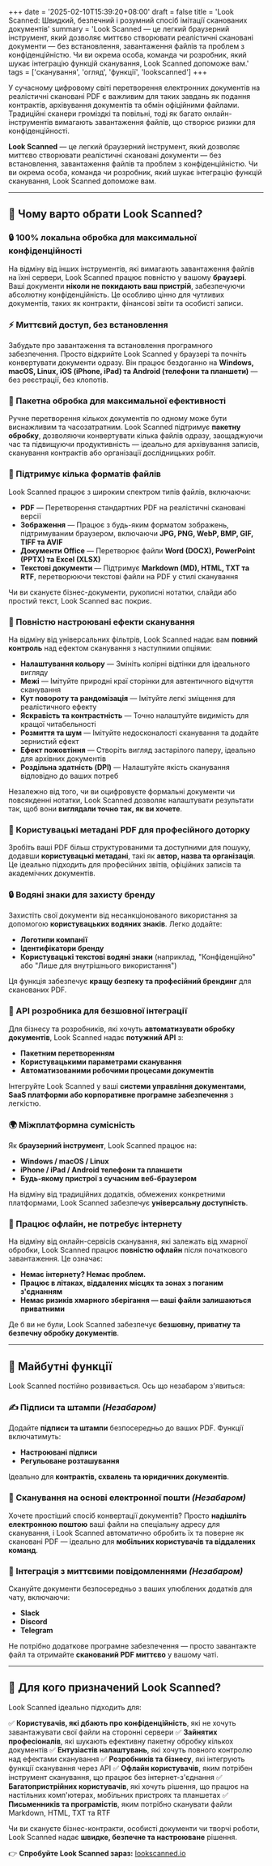 +++
date = '2025-02-10T15:39:20+08:00'
draft = false
title = 'Look Scanned: Швидкий, безпечний і розумний спосіб імітації сканованих документів'
summary = 'Look Scanned — це легкий браузерний інструмент, який дозволяє миттєво створювати реалістичні скановані документи — без встановлення, завантаження файлів та проблем з конфіденційністю. Чи ви окрема особа, команда чи розробник, який шукає інтеграцію функцій сканування, Look Scanned допоможе вам.'
tags = ['сканування', 'огляд', 'функції', 'lookscanned']
+++

У сучасному цифровому світі перетворення електронних документів на реалістичні скановані PDF є важливим для таких завдань як подання контрактів, архівування документів та обмін офіційними файлами. Традиційні сканери громіздкі та повільні, тоді як багато онлайн-інструментів вимагають завантаження файлів, що створює ризики для конфіденційності.

**Look Scanned** — це легкий браузерний інструмент, який дозволяє миттєво створювати реалістичні скановані документи — без встановлення, завантаження файлів та проблем з конфіденційністю. Чи ви окрема особа, команда чи розробник, який шукає інтеграцію функцій сканування, Look Scanned допоможе вам.

---

## 🚀 Чому варто обрати Look Scanned?

### 🔒 100% локальна обробка для максимальної конфіденційності
На відміну від інших інструментів, які вимагають завантаження файлів на їхні сервери, Look Scanned працює повністю у вашому **браузері**. Ваші документи **ніколи не покидають ваш пристрій**, забезпечуючи абсолютну конфіденційність. Це особливо цінно для чутливих документів, таких як контракти, фінансові звіти та особисті записи.

### ⚡ Миттєвий доступ, без встановлення
Забудьте про завантаження та встановлення програмного забезпечення. Просто відкрийте Look Scanned у браузері та почніть конвертувати документи одразу. Він працює бездоганно на **Windows, macOS, Linux, iOS (iPhone, iPad) та Android (телефони та планшети)** — без реєстрації, без клопотів.

### 📂 Пакетна обробка для максимальної ефективності
Ручне перетворення кількох документів по одному може бути виснажливим та часозатратним. Look Scanned підтримує **пакетну обробку**, дозволяючи конвертувати кілька файлів одразу, заощаджуючи час та підвищуючи продуктивність — ідеально для архівування записів, сканування контрактів або організації дослідницьких робіт.

### 📄 Підтримує кілька форматів файлів
Look Scanned працює з широким спектром типів файлів, включаючи:
- **PDF** — Перетворення стандартних PDF на реалістичні скановані версії
- **Зображення** — Працює з будь-яким форматом зображень, підтримуваним браузером, включаючи **JPG, PNG, WebP, BMP, GIF, TIFF та AVIF**
- **Документи Office** — Перетворює файли **Word (DOCX), PowerPoint (PPTX) та Excel (XLSX)**
- **Текстові документи** — Підтримує **Markdown (MD), HTML, TXT та RTF**, перетворюючи текстові файли на PDF у стилі сканування

Чи ви скануєте бізнес-документи, рукописні нотатки, слайди або простий текст, Look Scanned вас покриє.

### 🎨 Повністю настроювані ефекти сканування
На відміну від універсальних фільтрів, Look Scanned надає вам **повний контроль** над ефектом сканування з наступними опціями:
- **Налаштування кольору** — Змініть колірні відтінки для ідеального вигляду
- **Межі** — Імітуйте природні краї сторінки для автентичного відчуття сканування
- **Кут повороту та рандомізація** — Імітуйте легкі зміщення для реалістичного ефекту
- **Яскравість та контрастність** — Точно налаштуйте видимість для кращої читабельності
- **Розмиття та шум** — Імітуйте недосконалості сканування та додайте зернистий ефект
- **Ефект пожовтіння** — Створіть вигляд застарілого паперу, ідеально для архівних документів
- **Роздільна здатність (DPI)** — Налаштуйте якість сканування відповідно до ваших потреб

Незалежно від того, чи ви оцифровуєте формальні документи чи повсякденні нотатки, Look Scanned дозволяє налаштувати результати так, щоб вони **виглядали точно так, як ви хочете**.

### 📝 Користувацькі метадані PDF для професійного доторку
Зробіть ваші PDF більш структурованими та доступними для пошуку, додавши **користувацькі метадані**, такі як **автор, назва та організація**. Це ідеально підходить для професійних звітів, офіційних записів та академічних документів.

### 🔒 Водяні знаки для захисту бренду
Захистіть свої документи від несанкціонованого використання за допомогою **користувацьких водяних знаків**. Легко додайте:
- **Логотипи компанії**
- **Ідентифікатори бренду**
- **Користувацькі текстові водяні знаки** (наприклад, "Конфіденційно" або "Лише для внутрішнього використання")

Ця функція забезпечує **кращу безпеку та професійний брендинг** для сканованих PDF.

### 🔗 API розробника для безшовної інтеграції
Для бізнесу та розробників, які хочуть **автоматизувати обробку документів**, Look Scanned надає **потужний API** з:
- **Пакетним перетворенням**
- **Користувацькими параметрами сканування**
- **Автоматизованими робочими процесами документів**

Інтегруйте Look Scanned у ваші **системи управління документами, SaaS платформи або корпоративне програмне забезпечення** з легкістю.

### 🌍 Міжплатформна сумісність
Як **браузерний інструмент**, Look Scanned працює на:
- **Windows / macOS / Linux**
- **iPhone / iPad / Android телефони та планшети**
- **Будь-якому пристрої з сучасним веб-браузером**

На відміну від традиційних додатків, обмежених конкретними платформами, Look Scanned забезпечує **універсальну доступність**.

### 🚀 Працює офлайн, не потребує інтернету
На відміну від онлайн-сервісів сканування, які залежать від хмарної обробки, Look Scanned працює **повністю офлайн** після початкового завантаження. Це означає:
- **Немає інтернету? Немає проблем.**
- **Працює в літаках, віддалених місцях та зонах з поганим з'єднанням**
- **Немає ризиків хмарного зберігання — ваші файли залишаються приватними**

Де б ви не були, Look Scanned забезпечує **безшовну, приватну та безпечну обробку документів**.

---

## 📢 Майбутні функції

Look Scanned постійно розвивається. Ось що незабаром з'явиться:

### ✍ Підписи та штампи *(Незабаром)*
Додайте **підписи та штампи** безпосередньо до ваших PDF. Функції включатимуть:
- **Настроювані підписи**
- **Регульоване розташування**

Ідеально для **контрактів, схвалень та юридичних документів**.

### 📧 Сканування на основі електронної пошти *(Незабаром)*
Хочете простіший спосіб конвертації документів? Просто **надішліть електронною поштою** ваші файли на спеціальну адресу для сканування, і Look Scanned автоматично обробить їх та поверне як скановані PDF — ідеально для **мобільних користувачів та віддалених команд**.

### 💬 Інтеграція з миттєвими повідомленнями *(Незабаром)*
Скануйте документи безпосередньо з ваших улюблених додатків для чату, включаючи:
- **Slack**
- **Discord**
- **Telegram**

Не потрібно додаткове програмне забезпечення — просто завантажте файл та отримайте **сканований PDF миттєво** у вашому чаті.

---

## 🎯 Для кого призначений Look Scanned?
Look Scanned ідеально підходить для:

✅ **Користувачів, які дбають про конфіденційність**, які не хочуть завантажувати свої файли на сторонні сервери
✅ **Зайнятих професіоналів**, які шукають ефективну пакетну обробку кількох документів
✅ **Ентузіастів налаштувань**, які хочуть повного контролю над ефектами сканування
✅ **Розробників та бізнесу**, які інтегрують функції сканування через API
✅ **Офлайн користувачів**, яким потрібен інструмент сканування, що працює без інтернет-з'єднання
✅ **Багатопристрійних користувачів**, які хочуть рішення, що працює на настільних комп'ютерах, мобільних пристроях та планшетах
✅ **Письменників та програмістів**, яким потрібно сканувати файли Markdown, HTML, TXT та RTF

Чи ви скануєте бізнес-контракти, особисті документи чи творчі роботи, Look Scanned надає **швидке, безпечне та настроюване** рішення.

👉 **Спробуйте Look Scanned зараз:** [lookscanned.io](https://lookscanned.io)